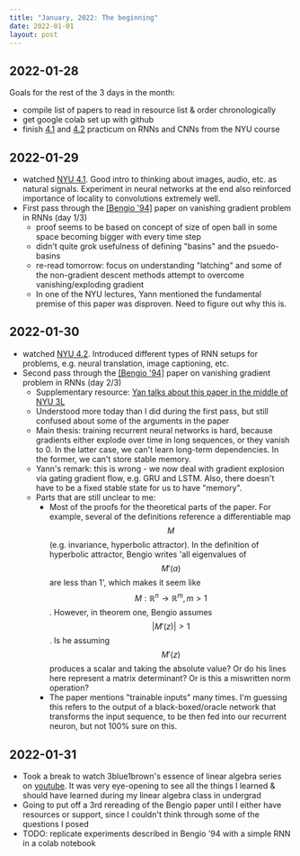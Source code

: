 ```yaml
---
title: "January, 2022: The beginning"
date: 2022-01-01
layout: post
---
```


<script src="https://cdn.mathjax.org/mathjax/latest/MathJax.js?config=TeX-AMS-MML_HTMLorMML" type="text/javascript"></script>

## 2022-01-28
Goals for the rest of the 3 days in the month:

- compile list of papers to read in resource list & order chronologically
- get google colab set up with github
- finish [4.1](https://www.youtube.com/watch?v=KvvNkE2vQVk) and [4.2](https://www.youtube.com/watch?v=5KSGNomPJTE) practicum on RNNs and CNNs from the NYU course


## 2022-01-29

- watched [NYU 4.1](https://www.youtube.com/watch?v=KvvNkE2vQVk). Good intro to thinking about images, audio, etc. as natural signals. Experiment in neural networks at the end also reinforced importance of locality to convolutions extremely well.
- First pass through the [[Bengio '94]](http://www.iro.umontreal.ca/~lisa/pointeurs/ieeetrnn94.pdf) paper on vanishing gradient problem in RNNs (day 1/3)
	- proof seems to be based on concept of size of open ball in some space becoming bigger with every time step
	- didn't quite grok usefulness of defining "basins" and the psuedo-basins 
	- re-read tomorrow: focus on understanding "latching" and some of the non-gradient descent methods attempt to overcome vanishing/exploding gradient
	- In one of the NYU lectures, Yann mentioned the fundamental premise of this paper was disproven. Need to figure out why this is.


## 2022-01-30

- watched [NYU 4.2](https://www.youtube.com/watch?v=5KSGNomPJTE). Introduced different types of RNN setups for problems, e.g. neural translation, image captioning, etc.
- Second pass through the [[Bengio '94]](http://www.iro.umontreal.ca/~lisa/pointeurs/ieeetrnn94.pdf) paper on vanishing gradient problem in RNNs (day 2/3)
	- Supplementary resource: [Yan talks about this paper in the middle of NYU 3L](https://youtu.be/7dU3TFBJl-0?t=1703)
	- Understood more today than I did during the first pass, but still confused about some of the arguments in the paper
	- Main thesis: training recurrent neural networks is hard, because gradients either explode over time in long sequences, or they vanish to 0. In the  latter case, we can't learn long-term dependencies. In the former, we can't store stable memory.
	- Yann's remark: this is wrong - we now deal with gradient explosion via gating gradient flow, e.g. GRU and LSTM. Also, there doesn't have to be a fixed stable state for us to have "memory". 
	- Parts that are still unclear to me:
		- Most of the proofs for the theoretical parts of the paper. For example, several of the definitions reference a differentiable map $$M$$ (e.g. invariance, hyperbolic attractor). In the definition of hyperbolic attractor, Bengio writes 'all eigenvalues of $$M'(a)$$ are less than 1', which makes it seem like $$M: \mathbb{R}^n \rightarrow \mathbb{R}^m, m > 1$$. However, in theorem one, Bengio assumes $$|M'(z)|>1$$. Is he assuming $$M'(z)$$ produces a scalar and taking the absolute value? Or do his lines here represent a matrix determinant? Or is this a miswritten norm operation?
		- The paper mentions "trainable inputs" many times. I'm guessing this refers to the output of a black-boxed/oracle network that transforms the input sequence, to be then fed into  our recurrent neuron, but not 100% sure on this.


## 2022-01-31

- Took a break to watch 3blue1brown's essence of linear algebra series on [youtube](https://www.youtube.com/playlist?list=PLZHQObOWTQDPD3MizzM2xVFitgF8hE_ab). It was very eye-opening to see all the things I learned & should have learned during my linear algebra class in undergrad
- Going to put off a 3rd rereading of the Bengio paper until I either have resources or support, since I couldn't think through some of the questions I posed 
- TODO: replicate experiments described in Bengio '94 with a simple RNN in a colab notebook
